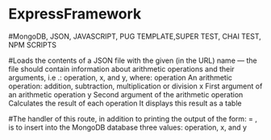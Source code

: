 # ExpressFramework

#MongoDB, JSON, JAVASCRIPT, PUG TEMPLATE,SUPER TEST, CHAI TEST, NPM SCRIPTS

#Loads the contents of a JSON file with the given (in the URL) name — the file should contain information about arithmetic operations and their arguments, i.e .: operation, x, and y, where:
operation
An arithmetic operation: addition, subtraction, multiplication or division
x
First argument of an arithmetic operation
y
Second argument of the arithmetic operation
Calculates the result of each operation
It displays this result as a table

#The handler of this route, in addition to printing the output of the form: <firstNumber> <operation> <secondNumber> = <result>, is to insert into the MongoDB database three values: operation, x, and y
